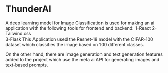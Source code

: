 # ThunderAI
A deep learning model for Image Classification is used for making an ai application with the following tools for frontend and backend: 
1-React 
2-Tailwind.css  
3-Flask 
This Application used the Resnet-18 model with the CIFAR-100 dataset which classifies the image based on 100 different classes.

On the other hand, there are image generation and text generation features added to the project which use the meta ai API for generating images and text-based prompts.
